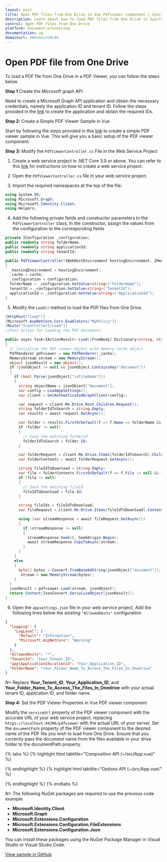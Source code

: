 ```yaml
---
layout: post
title: Open PDF files from One Drive in Vue Pdfviewer component | Syncfusion
description: Learn about how to load PDF files from One Drive in Syncfusion Vue Pdfviewer component of Syncfusion Essential JS 2 and more.
control: Open PDF files from One Drive
platform: document-processing
documentation: ug
domainurl: ##DomainURL##
---
```


# Open PDF file from One Drive

To load a PDF file from One Drive in a PDF Viewer, you can follow the steps below

**Step 1** Create the Microsoft graph API.

Need to create a Microsoft Graph API application and obtain the necessary credentials, namely the application ID and tenant ID. Follow the steps provided in the [link](https://learn.microsoft.com/en-us/training/modules/msgraph-access-file-data/3-exercise-access-files-onedrive) to create the application and obtain the required IDs.

**Step 2:** Create a Simple PDF Viewer Sample in Vue

Start by following the steps provided in this [link](https://help.syncfusion.com/document-processing/pdf/pdf-viewer/vue/getting-started) to create a simple PDF viewer sample in Vue. This will give you a basic setup of the PDF viewer component.

**Step 3:** Modify the `PdfViewerController.cs` File in the Web Service Project

1. Create a web service project in .NET Core 3.0 or above. You can refer to this [link](https://www.syncfusion.com/kb/11063/how-to-create-pdf-viewer-web-service-in-net-core-3-0-and-above) for instructions on how to create a web service project.

2. Open the `PdfViewerController.cs` file in your web service project.

3. Import the required namespaces at the top of the file:

```csharp
using System.IO;
using Microsoft.Graph;
using Microsoft.Identity.Client;
using Helpers;
```

4. Add the following private fields and constructor parameters to the `PdfViewerController` class, In the constructor, assign the values from the configuration to the corresponding fields

```csharp
private IConfiguration _configuration;
public readonly string folderName;
public readonly string applicationId;
public readonly string tenantId;

public PdfViewerController(IWebHostEnvironment hostingEnvironment, IMemoryCache cache, IConfiguration configuration)
{
  _hostingEnvironment = hostingEnvironment;
  _cache = cache;
  _configuration = configuration;
  folderName = _configuration.GetValue<string>("FolderName");
  tenantId = _configuration.GetValue<string>("TenantId");
  applicationId = _configuration.GetValue<string>("ApplicationId");
}
```

5. Modify the `Load()` method to load the PDF files from One Drive.

```csharp
[HttpPost("Load")]
[Microsoft.AspNetCore.Cors.EnableCors("MyPolicy")]
[Route("[controller]/Load")]
//Post action for Loading the PDF documents 

public async Task<IActionResult> Load([FromBody] Dictionary<string, string> jsonObject)
{
  // Initialize the PDF viewer object with memory cache object
  PdfRenderer pdfviewer = new PdfRenderer(_cache);
  MemoryStream stream = new MemoryStream();
  object jsonResult = new object();
  if (jsonObject != null && jsonObject.ContainsKey("document"))
  {
    if (bool.Parse(jsonObject["isFileName"]))
    {
      string objectName = jsonObject["document"];
      var config = LoadAppSettings();
      var client = GetAuthenticatedGraphClient(config);

      var request = client.Me.Drive.Root.Children.Request();
      string folderIdToSearch = string.Empty;
      var results = await request.GetAsync();

      var folder = results.FirstOrDefault(f => f.Name == folderName && f.Folder != null);
      if (folder != null)
      {
        // Save the matching folderId
        folderIdToSearch = folder.Id;
      }

      var folderRequest = client.Me.Drive.Items[folderIdToSearch].Children.Request();
      var folderContents = await folderRequest.GetAsync();

      string fileIdToDownload = string.Empty;
      var file = folderContents.FirstOrDefault(f => f.File != null && f.Name == objectName);
      if (file != null)
      {
        // Save the matching fileId
        fileIdToDownload = file.Id;
      }

      string fileIds = fileIdToDownload;
      var fileRequest = client.Me.Drive.Items[fileIdToDownload].Content.Request();

      using (var streamResponse = await fileRequest.GetAsync())
      {
        if (streamResponse != null)
        {
          streamResponse.Seek(0, SeekOrigin.Begin);
          await streamResponse.CopyToAsync(stream);
        }
      }
    }
    else
    {
      byte[] bytes = Convert.FromBase64String(jsonObject["document"]);
       stream = new MemoryStream(bytes);
    }
  }
  jsonResult = pdfviewer.Load(stream, jsonObject);
  return Content(JsonConvert.SerializeObject(jsonResult));
}
```

6. Open the `appsettings.json` file in your web service project, Add the following lines below the existing `"AllowedHosts"` configuration

```json
{
  "Logging": {
    "LogLevel": {
      "Default": "Information",
      "Microsoft.AspNetCore": "Warning"
    }
  },
  "AllowedHosts": "*",
  "TenantId": "Your_Tenant_ID",
  "applApplicationIdicationId": "Your_Application_ID",
  "FolderName": "Your_Folder_Name_To_Access_The_Files_In_Onedrive"
}

```

N> Replace **Your_Tenent_ID**, **Your_Application_ID**, and **Your_Folder_Name_To_Access_The_Files_In_Onedrive** with your actual tenant ID, application ID, and folder name.

**Step 4:**  Set the PDF Viewer Properties in Vue PDF viewer component

Modify the `serviceUrl` property of the PDF viewer component with the accurate URL of your web service project, replacing `https://localhost:44396/pdfviewer` with the actual URL of your server. Set the `documentPath` property of the PDF viewer component to the desired name of the PDF file you wish to load from One Drive. Ensure that you correctly pass the document name from the files available in your drive folder to the documentPath property.

{% tabs %}
{% highlight html tabtitle="Composition API (~/src/App.vue)" %}

<template>
  <div id="app">
    <ejs-pdfviewer id="pdfViewer" :serviceUrl="serviceUrl" :documentPath="documentPath">
    </ejs-pdfviewer>
  </div>
</template>

<script setup>
import { provide } from "vue";

import {
  PdfViewerComponent as EjsPdfviewer, Toolbar, Magnification, Navigation, LinkAnnotation, BookmarkView,
  ThumbnailView, Print, TextSelection, TextSearch, Annotation, FormFields, FormDesigner
} from '@syncfusion/ej2-vue-pdfviewer';

// Replace the "localhost:44396" with the actual URL of your server
const serviceUrl = "https://localhost:44396/pdfviewer";
const documentPath = "PDF_Succinctly.pdf";

provide('PdfViewer', [Toolbar, Magnification, Navigation, LinkAnnotation, BookmarkView, ThumbnailView,
  Print, TextSelection, TextSearch, Annotation, FormFields, FormDesigner]);

</script>

{% endhighlight %}
{% highlight html tabtitle="Options API (~/src/App.vue)" %}

<template>
  <div id="app">
    <ejs-pdfviewer id="pdfViewer" :serviceUrl="serviceUrl" :documentPath="documentPath">
    </ejs-pdfviewer>
  </div>
</template>

<script>
import {
  PdfViewerComponent, Toolbar, Magnification, Navigation, LinkAnnotation, BookmarkView,
  ThumbnailView, Print, TextSelection, TextSearch, Annotation, FormFields, FormDesigner
} from '@syncfusion/ej2-vue-pdfviewer';

export default {
  name: 'app',
  components: {
    'ejs-pdfviewer': PdfViewerComponent
  },
  data() {
    return {
      // Replace the "localhost:44396" with the actual URL of your server
      serviceUrl: "https://localhost:44396/pdfviewer",
      documentPath: "PDF_Succinctly.pdf"
    };
  },
  provide: {
    PdfViewer: [Toolbar, Magnification, Navigation, LinkAnnotation, BookmarkView, ThumbnailView,
      Print, TextSelection, TextSearch, Annotation, FormFields, FormDesigner]
  }
}
</script>

{% endhighlight %}
{% endtabs %}

N> The following NuGet packages are required to use the previous code example
* **Microsoft.Identity.Client**
* **Microsoft.Graph**
* **Microsoft.Extensions.Configuration**
* **Microsoft.Extensions.Configuration.FileExtensions**
* **Microsoft.Extensions.Configuration.Json**

You can install these packages using the NuGet Package Manager in Visual Studio or Visual Studio Code.

[View sample in GitHub](https://github.com/SyncfusionExamples/open-save-pdf-documents-in-one-drive)